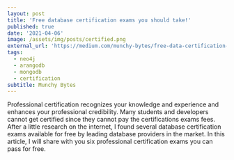 ```yaml
---
layout: post
title: 'Free database certification exams you should take!'
published: true
date: '2021-04-06'
image: /assets/img/posts/certified.png
external_url: 'https://medium.com/munchy-bytes/free-data-certification-exams-you-should-take-9e716a38631'
tags:
  - neo4j
  - arangodb
  - mongodb
  - certification
subtitle: Munchy Bytes
---
```

Professional certification recognizes your knowledge and experience and enhances your professional credibility. Many students and developers cannot get certified since they cannot pay the certifications exams fees. After a little research on the internet, I found several database certification exams available for free by leading database providers in the market.
In this article, I will share with you six professional certification exams you can pass for free.
